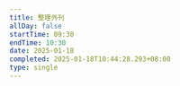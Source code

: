 ```yaml
---
title: 整理外刊
allDay: false
startTime: 09:30
endTime: 10:30
date: 2025-01-18
completed: 2025-01-18T10:44:28.293+08:00
type: single
---
```

